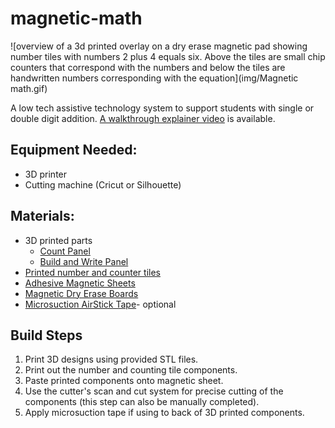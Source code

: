 # magnetic-math

![overview of a 3d printed overlay on a dry erase magnetic pad showing number tiles with numbers 2 plus 4 equals six. Above the tiles are small chip counters that correspond with the numbers and below the tiles are handwritten numbers corresponding with the equation](img/Magnetic math.gif)

A low tech assistive technology system to support students with single or double digit addition. [A walkthrough explainer video](https://youtu.be/K0u4jIBSiNw) is available.

## Equipment Needed:
- 3D printer
- Cutting machine (Cricut or Silhouette)

## Materials:

- 3D printed parts
    - [Count Panel](/Build%20Files/Count%20Panel.stl)
    - [Build and Write Panel](/Build%20Files/Build%20Write%20Panel.stl)
- [Printed number and counter tiles](/Build%20Files/Magnetic%20Math%20Components.eps)
- [Adhesive Magnetic Sheets](https://www.amazon.com/Mr-Adhesive-Magnetic-Backing-Flexible/dp/B09ZLPQLRN/ref=sr_1_3?crid=3JUN1SBB4P8ZJ&keywords=magnetic+adhesive+sheets&qid=1672688197&sprefix=magnetic+adhevice+shee%2Caps%2C80&sr=8-3)
- [Magnetic Dry Erase Boards](https://www.amazon.com/Gamenote-Magnetic-Small-White-Board/dp/B08GFJBV51/ref=sxts_rp_s_a_1_0?content-id=amzn1.sym.eff26b9b-e255-411b-a40d-eccb21f93fe4%3Aamzn1.sym.eff26b9b-e255-411b-a40d-eccb21f93fe4&crid=CIXAQU2JOJYX&cv_ct_cx=magnetic%2Bdry%2Berase%2Bboards&keywords=magnetic%2Bdry%2Berase%2Bboards&pd_rd_i=B08GFJBV51&pd_rd_r=e26bda6d-f62c-447e-a047-347062c1d020&pd_rd_w=xTtf3&pd_rd_wg=ykaM2&pf_rd_p=eff26b9b-e255-411b-a40d-eccb21f93fe4&pf_rd_r=PENBEG91NW31N17ZFK5A&qid=1672688265&sprefix=magnetic%2Bdry%2Berase%2Bboards%2Caps%2C87&sr=1-1-5985efba-8948-4f09-9122-d605505c9d1e&th=1)
- [Microsuction AirStick Tape](https://www.amazon.com/Sewell-Direct-AirStick-Microsuction-250mmx300mm/dp/B00M7FC1K8/ref=sr_1_1_sspa?crid=6X2LMOTGSFKP&keywords=microsuction+sheet&qid=1672688312&s=office-products&sprefix=microsuction+sheet%2Coffice-products%2C74&sr=1-1-spons&psc=1&spLa=ZW5jcnlwdGVkUXVhbGlmaWVyPUEzNzVSNFBWMlZGWFJGJmVuY3J5cHRlZElkPUExMDA1NDgwQko4VzBRM1JDRkNSJmVuY3J5cHRlZEFkSWQ9QTA3NjY0ODcxMEM4Q0pTU0Q5TkxEJndpZGdldE5hbWU9c3BfYXRmJmFjdGlvbj1jbGlja1JlZGlyZWN0JmRvTm90TG9nQ2xpY2s9dHJ1ZQ==)- optional

## Build Steps

1. Print 3D designs using provided STL files.
2. Print out the number and counting tile components.
3. Paste printed components onto magnetic sheet.
4. Use the cutter's scan and cut system for precise cutting of the components (this step can also be manually completed).
5. Apply microsuction tape if using to back of 3D printed components.

